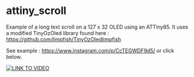 # attiny_scroll
 
Example of a long text scroll on a 127 x 32 OLED using an ATTiny85. It uses a modified TinyOzOled library found here : https://github.com/limpfish/TinyOzOledlimpfish

See example : https://www.instagram.com/p/CcTEGWDF9d5/  or click below.

[![LINK TO VIDEO](https://img.youtube.com/vi/wffpXHpPaIY/0.jpg)](https://www.youtube.com/watch?v=wffpXHpPaIY)
